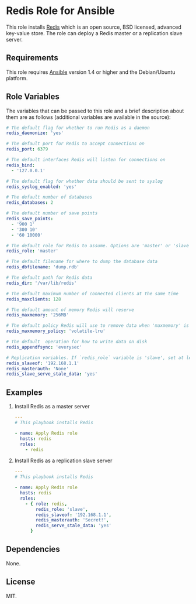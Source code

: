 # Redis Role for Ansible

This role installs [Redis](http://redis.io/) which is an open source, BSD licensed, advanced key-value store. The role can deploy a Redis master or a replication slave server.

## Requirements

This role requires [Ansible](http://www.ansibleworks.com/) version 1.4 or higher and the Debian/Ubuntu platform.

## Role Variables

The variables that can be passed to this role and a brief description about
them are as follows (additional variables are available in the source):

```yaml
# The default flag for whether to run Redis as a daemon
redis_daemonize: 'yes'

# The default port for Redis to accept connections on
redis_port: 6379

# The default interfaces Redis will listen for connections on
redis_bind: 
  - '127.0.0.1'

# The default flag for whether data should be sent to syslog
redis_syslog_enabled: 'yes'

# The default number of databases
redis_databases: 2

# The default number of save points
redis_save_points:
  - '900 1'
  - '300 10'
  - '60 10000'

# The default role for Redis to assume. Options are 'master' or 'slave'
redis_role: 'master'

# The default filename for where to dump the database data
redis_dbfilename: 'dump.rdb'

# The default path for Redis data
redis_dir: '/var/lib/redis'

# The default maximum number of connected clients at the same time
redis_maxclients: 128

# The default amount of memory Redis will reserve
redis_maxmemory: '256MB'

# The default policy Redis will use to remove data when 'maxmemory' is reached
redis_maxmemory_policy: 'volatile-lru'

# The default  operation for how to write data on disk
redis_appendfsync: 'everysec'

# Replication variables. If `redis_role` variable is 'slave', set at least these additional variables
redis_slaveof: '192.168.1.1'
redis_masterauth: 'None'
redis_slave_serve_stale_data: 'yes'
```

## Examples

1. Install Redis as a master server

    ```yaml
    ---
    # This playbook installs Redis

    - name: Apply Redis role
      hosts: redis
      roles:
        - redis
    ```

2. Install Redis as a replication slave server

    ```yaml
    ---
    # This playbook installs Redis

    - name: Apply Redis role
      hosts: redis
      roles:
        - { role: redis, 
            redis_role: 'slave',
            redis_slaveof: '192.168.1.1',
            redis_masterauth: 'Secret!',
            redis_serve_stale_data: 'yes'
          }
    ```

## Dependencies

None.

## License

MIT.
